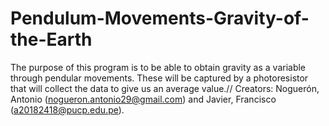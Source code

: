 # Pendulum-Movements-Gravity-of-the-Earth
The purpose of this program is to be able to obtain gravity as a variable through pendular movements.
These will be captured by a photoresistor that will collect the data to give us an average value.//
Creators: Noguerón, Antonio (nogueron.antonio29@gmail.com) and Javier, Francisco (a20182418@pucp.edu.pe).
